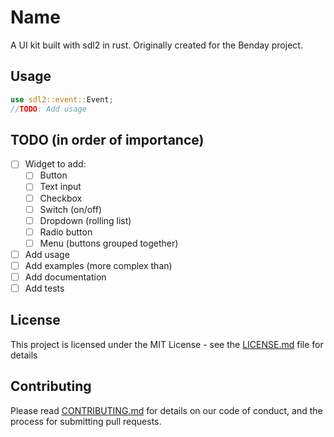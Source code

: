 # Name

A UI kit built with sdl2 in rust. Originally created for the Benday project.

## Usage

```rust
use sdl2::event::Event;
//TODO: Add usage
```
## TODO (in order of importance)

- [ ] Widget to add:
  - [ ] Button
  - [ ] Text input
  - [ ] Checkbox
  - [ ] Switch (on/off)
  - [ ] Dropdown (rolling list)
  - [ ] Radio button
  - [ ] Menu (buttons grouped together)

- [ ] Add usage
- [ ] Add examples (more complex than)
- [ ] Add documentation
- [ ] Add tests

## License
This project is licensed under the MIT License - see the [LICENSE.md](./docs/LICENSE.md) file for details

## Contributing
Please read [CONTRIBUTING.md](./docs/CONTRIBUTING.md) for details on our code of conduct, and the process for submitting pull requests.